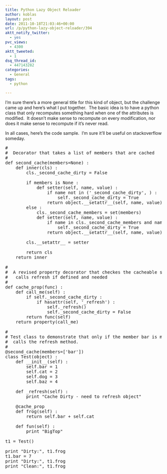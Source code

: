 ```yaml
---
title: Python Lazy Object Reloader
author: koblas
layout: post
date: 2011-10-18T21:03:46+00:00
url: /p/python-lazy-object-reloader/394
aktt_notify_twitter:
  - yes
pvc_views:
  - 4300
aktt_tweeted:
  - 1
dsq_thread_id:
  - 447143282
categories:
  - General
tags:
  - python

---
```

I&#8217;m sure there&#8217;s a more general title for this kind of object, but the challenge came up and here&#8217;s what I put together.  The basic idea is to have a python class that only recomputes something hard when one of the attributes is modified.  It doesn&#8217;t make sense to recompute on every modification, nor does it make sense to recompute if it&#8217;s never read.

In all cases, here&#8217;s the code sample.  I&#8217;m sure it&#8217;ll be useful on stackoverflow someday.

<pre lang="python">#
#  Decorator that takes a list of members that are cached
#
def second_cache(members=None) :
    def inner(cls) :
        cls._second_cache_dirty = False

        if members is None :
            def setter(self, name, value) :
                if name not in ('_second_cache_dirty', ) :
                    self._second_cache_dirty = True
                return object.__setattr__(self, name, value)
        else :
            cls._second_cache_members = set(members)
            def setter(self, name, value) :
                if name in cls._second_cache_members and name not in ('_second_cache_dirty',):
                    self._second_cache_dirty = True
                return object.__setattr__(self, name, value)

        cls.__setattr__ = setter

        return cls
    return inner

#
#  A revised property decorator that checkes the cacheable state of an object and
#   calls refresh if defined and needed
#
def cache_prop(func) :
    def call_me(self) :
        if self._second_cache_dirty :
            if hasattr(self, '_refresh') :
                self._refresh()
                self._second_cache_dirty = False
        return func(self)
    return property(call_me)

#
# Test class to demonstrate that only if the member bar is modified that the object
#  calls the refresh method.
#
@second_cache(members=['bar'])
class Test(object) :
    def __init__(self) :
        self.bar = 1
        self.cat = 2
        self.dog = 3
        self.baz = 4

    def _refresh(self) :
        print "Cache Dirty - need to refresh object"

    @cache_prop
    def frog(self) :
        return self.bar + self.cat

    def fun(self) :
        print "BigTop"

t1 = Test()

print "Dirty:", t1.frog
t1.bar = 7
print "Dirty:", t1.frog
print "Clean:", t1.frog
</pre>